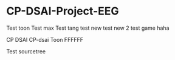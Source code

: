 # CP-DSAI-Project-EEG
Test toon
Test max
Test tang
test new
test new 2
test game haha

CP DSAI
CP-dsai Toon FFFFFF

Test sourcetree